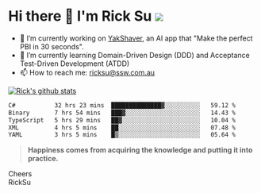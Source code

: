 # Hi there 👋 I'm Rick Su ![](https://komarev.com/ghpvc/?username=ricksu978)
<!--
**ricksu978/ricksu978** is a ✨ _special_ ✨ repository because its `README.md` (this file) appears on your GitHub profile.

Here are some ideas to get you started:
-->
- 🔭 I’m currently working on [YakShaver](https://yakshaver.ai/), an AI app that "Make the perfect PBI in 30 seconds".
- 🌱 I’m currently learning Domain-Driven Design (DDD) and Acceptance Test-Driven Development (ATDD)
- 📫 How to reach me: ricksu@ssw.com.au
<!--
- 👯 I’m looking to collaborate on ...
- 🤔 I’m looking for help with ...
- 💬 Ask me about ...
-->
<!--
- 😄 Pronouns: ...
- ⚡ Fun fact: ...
-->
[![Rick's github stats](https://github-readme-stats.vercel.app/api?username=ricksu978&theme=dark)](https://github.com/ricksu978/ricksu978)

<!--START_SECTION:waka-->

```txt
C#           32 hrs 23 mins  ██████████████▓░░░░░░░░░░   59.12 %
Binary       7 hrs 54 mins   ███▓░░░░░░░░░░░░░░░░░░░░░   14.43 %
TypeScript   5 hrs 29 mins   ██▓░░░░░░░░░░░░░░░░░░░░░░   10.04 %
XML          4 hrs 5 mins    ██░░░░░░░░░░░░░░░░░░░░░░░   07.48 %
YAML         3 hrs 5 mins    █▒░░░░░░░░░░░░░░░░░░░░░░░   05.64 %
```

<!--END_SECTION:waka-->

> **Happiness comes from acquiring the knowledge and putting it into practice.**

Cheers  
RickSu 
